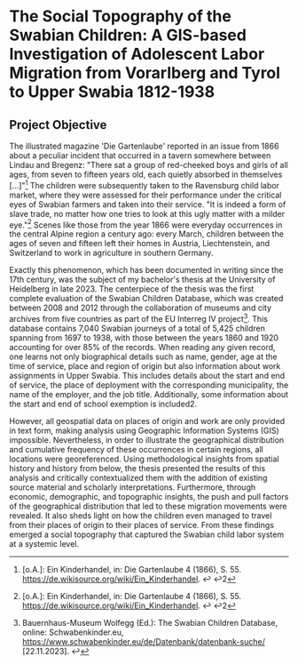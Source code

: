 # The Social Topography of the Swabian Children: A GIS-based Investigation of Adolescent Labor Migration from Vorarlberg and Tyrol to Upper Swabia 1812-1938

## Project Objective
The illustrated magazine 'Die Gartenlaube' reported in an issue from 1866 about a peculiar incident that occurred in a tavern somewhere between Lindau and Bregenz: "There sat a group of red-cheeked boys and girls of all ages, from seven to fifteen years old, each quietly absorbed in themselves [...]"[^fn1] The children were subsequently taken to the Ravensburg child labor market, where they were assessed for their performance under the critical eyes of Swabian farmers and taken into their service. "It is indeed a form of slave trade, no matter how one tries to look at this ugly matter with a milder eye."[^fn1] Scenes like those from the year 1866 were everyday occurrences in the central Alpine region a century ago: every March, children between the ages of seven and fifteen left their homes in Austria, Liechtenstein, and Switzerland to work in agriculture in southern Germany.

Exactly this phenomenon, which has been documented in writing since the 17th century, was the subject of my bachelor's thesis at the University of Heidelberg in late 2023. The centerpiece of the thesis was the first complete evaluation of the Swabian Children Database, which was created between 2008 and 2012 through the collaboration of museums and city archives from five countries as part of the EU Interreg IV project[^fn2]. This database contains 7,040 Swabian journeys of a total of 5,425 children spanning from 1697 to 1938, with those between the years 1860 and 1920 accounting for over 85% of the records. When reading any given record, one learns not only biographical details such as name, gender, age at the time of service, place and region of origin but also information about work assignments in Upper Swabia. This includes details about the start and end of service, the place of deployment with the corresponding municipality, the name of the employer, and the job title. Additionally, some information about the start and end of school exemption is included2.

However, all geospatial data on places of origin and work are only provided in text form, making analysis using Geographic Information Systems (GIS) impossible. Nevertheless, in order to illustrate the geographical distribution and cumulative frequency of these occurrences in certain regions, all locations were georeferenced. Using methodological insights from spatial history and history from below, the thesis presented the results of this analysis and critically contextualized them with the addition of existing source material and scholarly interpretations. Furthermore, through economic, demographic, and topographic insights, the push and pull factors of the geographical distribution that led to these migration movements were revealed. It also sheds light on how the children even managed to travel from their places of origin to their places of service. From these findings emerged a social topography that captured the Swabian child labor system at a systemic level.

[^fn1]: [o.A.]: Ein Kinderhandel, in: Die Gartenlaube 4 (1866), S. 55. https://de.wikisource.org/wiki/Ein_Kinderhandel. ↩ ↩2

[^fn2]: Bauernhaus-Museum Wolfegg (Ed.): The Swabian Children Database, online: Schwabenkinder.eu, https://www.schwabenkinder.eu/de/Datenbank/datenbank-suche/ [22.11.2023]. ↩
